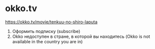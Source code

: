 # okko.tv

https://okko.tv/movie/tenkuu-no-shiro-laputa

1. Оформить подписку (subscribe)
2. Okko недоступен в стране, в которой вы находитесь (Okko is not available in
   the country you are in)
